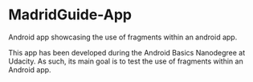 # MadridGuide-App
Android app showcasing the use of fragments within an android app.

This app has been developed during the Android Basics Nanodegree at Udacity. As
such, its main goal is to test the use of fragments within an Android app.
